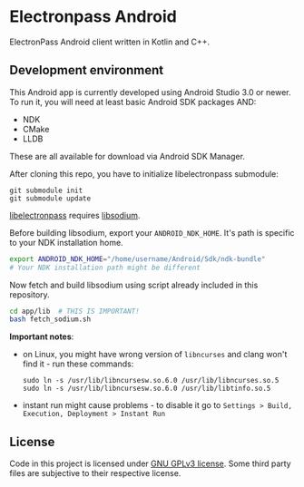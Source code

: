 # Electronpass Android
ElectronPass Android client written in Kotlin and C++.

## Development environment
This Android app is currently developed using Android Studio 3.0 or newer. To run it, you will need at least basic Android SDK packages AND:
- NDK
- CMake
- LLDB

These are all available for download via Android SDK Manager.

After cloning this repo, you have to initialize libelectronpass submodule:
```
git submodule init
git submodule update
```

[libelectronpass](https://github.com/electronpass/libelectronpass) requires [libsodium](https://libsodium.org/).

Before building libsodium, export your `ANDROID_NDK_HOME`. It's path is specific to your NDK installation home.

```sh
export ANDROID_NDK_HOME="/home/username/Android/Sdk/ndk-bundle"
# Your NDK installation path might be different
```

Now fetch and build libsodium using script already included in this repository.

```sh
cd app/lib  # THIS IS IMPORTANT!
bash fetch_sodium.sh
```

**Important notes**:
- on Linux, you might have wrong version of `libncurses` and clang won't find it - run these commands:
    ````
    sudo ln -s /usr/lib/libncursesw.so.6.0 /usr/lib/libncurses.so.5
    sudo ln -s /usr/lib/libncursesw.so.6.0 /usr/lib/libtinfo.so.5
    ````
- instant run might cause problems - to disable it go to `Settings > Build, Execution, Deployment > Instant Run`

## License
Code in this project is licensed under [GNU GPLv3 license](https://github.com/electronpass/electronpass-android/blob/master/LICENSE). Some third party files are subjective to their respective license.
